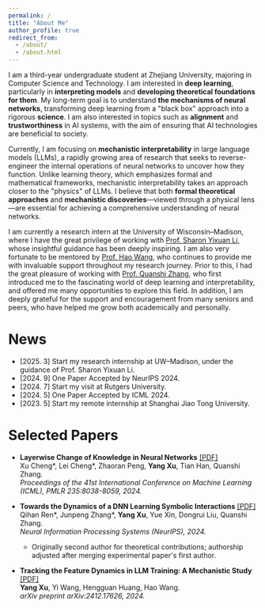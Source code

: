 ```yaml
---
permalink: /
title: "About Me"
author_profile: true
redirect_from: 
  - /about/
  - /about.html
---
```

<meta name="google-site-verification" content="3jHCvvjjHd8hV4pVSWJ0hARkGtHqr54KgdCJ_YRbXQo" />

I am a third-year undergraduate student at Zhejiang University, majoring in Computer Science and Technology. I am interested in **deep learning**, particularly in **interpreting models** and **developing theoretical foundations for them**. My long-term goal is to understand **the mechanisms of neural networks**, transforming deep learning from a "black box" approach into a rigorous **science**. I am also interested in topics such as **alignment** and **trustworthiness** in AI systems, with the aim of ensuring that AI technologies are beneficial to society.

Currently, I am focusing on **mechanistic interpretability** in large language models (LLMs), a rapidly growing area of research that seeks to reverse-engineer the internal operations of neural networks to uncover how they function. Unlike learning theory, which emphasizes formal and mathematical frameworks, mechanistic interpretability takes an approach closer to the "physics" of LLMs. I believe that both **formal theoretical approaches** and **mechanistic discoveries**—viewed through a physical lens—are essential for achieving a comprehensive understanding of neural networks.

I am currently a research intern at the University of Wisconsin–Madison, where I have the great privilege of working with [Prof. Sharon Yixuan Li](https://pages.cs.wisc.edu/~sharonli/index.html), whose insightful guidance has been deeply inspiring. I am also very fortunate to be mentored by [Prof. Hao Wang](http://www.wanghao.in/), who continues to provide me with invaluable support throughout my research journey. Prior to this, I had the great pleasure of working with [Prof. Quanshi Zhang](http://qszhang.com/), who first introduced me to the fascinating world of deep learning and interpretability, and offered me many opportunities to explore this field. In addition, I am deeply grateful for the support and encouragement from many seniors and peers, who have helped me grow both academically and personally.

News
======
- [2025. 3] Start my research internship at UW–Madison, under the guidance of Prof. Sharon Yixuan Li.
- [2024. 9] One Paper Accepted by NeurIPS 2024.
- [2024. 7] Start my visit at Rutgers University.
- [2024. 5] One Paper Accepted by ICML 2024.
- [2023. 5] Start my remote internship at Shanghai Jiao Tong University.

Selected Papers
======

- **Layerwise Change of Knowledge in Neural Networks** [\[PDF\]](https://arxiv.org/abs/2409.08712)  
  Xu Cheng\*, Lei Cheng\*, Zhaoran Peng, **Yang Xu**, Tian Han, Quanshi Zhang.  
  *Proceedings of the 41st International Conference on Machine Learning (ICML), PMLR 235:8038-8059, 2024.*

- **Towards the Dynamics of a DNN Learning Symbolic Interactions** [\[PDF\]](https://arxiv.org/pdf/2407.19198)  
  Qihan Ren\*, Junpeng Zhang\*, **Yang Xu**, Yue Xin, Dongrui Liu, Quanshi Zhang.  
  *Neural Information Processing Systems (NeurIPS), 2024.*
    - Originally second author for theoretical contributions; authorship adjusted after merging experimental paper's first author.

- **Tracking the Feature Dynamics in LLM Training: A Mechanistic Study** [\[PDF\]](\files\arXiv_v2.pdf)  
  **Yang Xu**, Yi Wang, Hengguan Huang, Hao Wang.  
  *arXiv preprint arXiv:2412.17626, 2024.*

